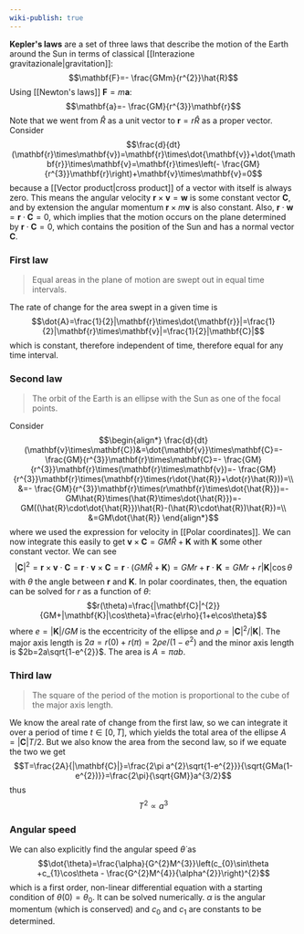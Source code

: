 ```yaml
---
wiki-publish: true
---
```

**Kepler's laws** are a set of three laws that describe the motion of the Earth around the Sun in terms of classical [[Interazione gravitazionale|gravitation]]:
$$\mathbf{F}=- \frac{GMm}{r^{2}}\hat{R}$$
Using [[Newton's laws]] $\mathbf{F}=m\mathbf{a}$:
$$\mathbf{a}=- \frac{GM}{r^{3}}\mathbf{r}$$
Note that we went from $\hat{R}$ as a unit vector to $\mathbf{r}=r\hat{R}$ as a proper vector. Consider
$$\frac{d}{dt}(\mathbf{r}\times\mathbf{v})=\mathbf{r}\times\dot{\mathbf{v}}+\dot{\mathbf{r}}\times\mathbf{v}=\mathbf{r}\times\left(- \frac{GM}{r^{3}}\mathbf{r}\right)+\mathbf{v}\times\mathbf{v}=0$$
because a [[Vector product|cross product]] of a vector with itself is always zero. This means the angular velocity $\mathbf{r}\times\mathbf{v}=\mathbf{w}$ is some constant vector $\mathbf{C}$, and by extension the angular momentum $\mathbf{r}\times m\mathbf{v}$ is also constant. Also, $\mathbf{r}\cdot\mathbf{w}=\mathbf{r}\cdot\mathbf{C}=0$, which implies that the motion occurs on the plane determined by $\mathbf{r}\cdot\mathbf{C}=0$, which contains the position of the Sun and has a normal vector $\mathbf{C}$.
### First law
> Equal areas in the plane of motion are swept out in equal time intervals.

The rate of change for the area swept in a given time is
$$\dot{A}=\frac{1}{2}|\mathbf{r}\times\dot{\mathbf{r}}|=\frac{1}{2}|\mathbf{r}\times\mathbf{v}|=\frac{1}{2}|\mathbf{C}|$$
which is constant, therefore independent of time, therefore equal for any time interval.
### Second law
> The orbit of the Earth is an ellipse with the Sun as one of the focal points.

Consider
$$\begin{align*}
\frac{d}{dt}(\mathbf{v}\times\mathbf{C})&=\dot{\mathbf{v}}\times\mathbf{C}=- \frac{GM}{r^{3}}\mathbf{r}\times\mathbf{C}=- \frac{GM}{r^{3}}\mathbf{r}\times(\mathbf{r}\times\mathbf{v})=- \frac{GM}{r^{3}}\mathbf{r}\times(\mathbf{r}\times(r\dot{\hat{R}}+\dot{r}\hat{R}))=\\
&=- \frac{GM}{r^{3}}\mathbf{r}\times(r\mathbf{r}\times\dot{\hat{R}})=-GM\hat{R}\times(\hat{R}\times\dot{\hat{R}})=-GM((\hat{R}\cdot\dot{\hat{R}})\hat{R}-(\hat{R}\cdot\hat{R})\hat{R})=\\
&=GM\dot{\hat{R}}
\end{align*}$$
where we used the expression for velocity in [[Polar coordinates]]. We can now integrate this easily to get $\mathbf{v}\times\mathbf{C}=GM\hat{R}+\mathbf{K}$ with $\mathbf{K}$ some other constant vector. We can see
$$|\mathbf{C}|^{2}=\mathbf{r}\times\mathbf{v}\cdot\mathbf{C}=\mathbf{r}\cdot\mathbf{v}\times\mathbf{C}=\mathbf{r}\cdot(GM\hat{R}+\mathbf{K})=GMr+\mathbf{r}\cdot\mathbf{K}=GMr+r|\mathbf{K}|\cos\theta$$
with $\theta$ the angle between $\mathbf{r}$ and $\mathbf{K}$. In polar coordinates, then, the equation can be solved for $r$ as a function of $\theta$:
$$r(\theta)=\frac{|\mathbf{C}|^{2}}{GM+|\mathbf{K}|\cos\theta}=\frac{e\rho}{1+e\cos\theta}$$
where $e=|\mathbf{K}|/GM$ is the eccentricity of the ellipse and $\rho=|\mathbf{C}|^{2}/|\mathbf{K}|$. The major axis length is $2a=r(0)+r(\pi)=2\rho e/(1-e^{2})$ and the minor axis length is $2b=2a\sqrt{1-e^{2}}$. The area is $A=\pi ab$.
### Third law
> The square of the period of the motion is proportional to the cube of the major axis length.

We know the areal rate of change from the first law, so we can integrate it over a period of time $t\in[0,T]$, which yields the total area of the ellipse $A=|\mathbf{C}|T/2$. But we also know the area from the second law, so if we equate the two we get
$$T=\frac{2A}{|\mathbf{C}|}=\frac{2\pi a^{2}\sqrt{1-e^{2}}}{\sqrt{GMa(1-e^{2})}}=\frac{2\pi}{\sqrt{GM}}a^{3/2}$$
thus
$$T^{2}\propto a^{3}$$
### Angular speed
We can also explicitly find the angular speed $\dot{\theta}$ as
$$\dot{\theta}=\frac{\alpha}{G^{2}M^{3}}\left(c_{0}\sin\theta +c_{1}\cos\theta - \frac{G^{2}M^{4}}{\alpha^{2}}\right)^{2}$$
which is a first order, non-linear differential equation with a starting condition of $\theta(0)=\theta_{0}$. It can be solved numerically. $\alpha$ is the angular momentum (which is conserved) and $c_{0}$ and $c_{1}$ are constants to be determined.